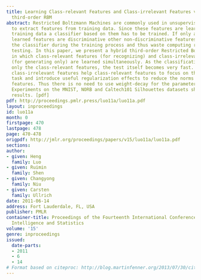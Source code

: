 ```yaml
---
title: Learning Class-relevant Features and Class-irrelevant Features via a Hybrid
  third-order RBM
abstract: Restricted Boltzmann Machines are commonly used in unsupervised learning
  to extract features from training data. Since these features are learned for regenerating
  training data a classifier based on them has to be trained. If only a few of the
  learned features are discriminative other non-discriminative features will distract
  the classifier during the training process and thus waste computing resources for
  testing. In this paper, we present a hybrid third-order Restricted Boltzmann Machine
  in which class-relevant features (for recognizing) and class-irrelevant features
  (for generating only) are learned simultaneously. As the classification task uses
  only the class-relevant features, the test itself becomes very fast. We show that
  class-irrelevant features help class-relevant features to focus on the recognition
  task and introduce useful regularization effects to reduce the norms of class-relevant
  features. Thus there is no need to use weight-decay for the parameters of this model.
  Experiments on the MNIST, NORB and Caltech101 Silhouettes datasets show very promising
  results. [pdf]
pdf: http://proceedings.pmlr.press/luo11a/luo11a.pdf
layout: inproceedings
id: luo11a
month: 0
firstpage: 470
lastpage: 478
page: 470-478
origpdf: http://jmlr.org/proceedings/papers/v15/luo11a/luo11a.pdf
sections: 
author:
- given: Heng
  family: Luo
- given: Ruimin
  family: Shen
- given: Changyong
  family: Niu
- given: Carsten
  family: Ullrich
date: 2011-06-14
address: Fort Lauderdale, FL, USA
publisher: PMLR
container-title: Proceedings of the Fourteenth International Conference on Artificial
  Intelligence and Statistics
volume: '15'
genre: inproceedings
issued:
  date-parts:
  - 2011
  - 6
  - 14
# Format based on citeproc: http://blog.martinfenner.org/2013/07/30/citeproc-yaml-for-bibliographies/
---
```

